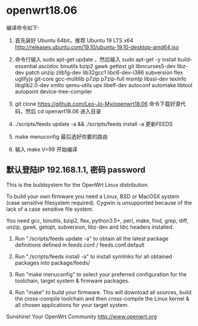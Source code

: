 # openwrt18.06
编译命令如下:

1. 首先装好 Ubuntu 64bit，推荐  Ubuntu  19  LTS x64
http://releases.ubuntu.com/19.10/ubuntu-19.10-desktop-amd64.iso

2. 命令行输入 sudo apt-get update ，然后输入
sudo apt-get -y install build-essential asciidoc binutils bzip2 gawk gettext git libncurses5-dev libz-dev patch unzip zlib1g-dev lib32gcc1 libc6-dev-i386 subversion flex uglifyjs git-core gcc-multilib p7zip p7zip-full msmtp libssl-dev texinfo libglib2.0-dev xmlto qemu-utils upx libelf-dev autoconf automake libtool autopoint device-tree-compiler

3. git clone https://github.com/Leo-Jo-My/openwrt18.06    命令下载好源代码，然后 cd  openwrt18.06 进入目录

4.  ./scripts/feeds update -a && ./scripts/feeds install -a    更新FEEDS

5.   make menuconfig   最后选好你要的路由  

6.   输入   make  V=99  开始编译  

##  默认登陆IP 192.168.1.1, 密码 password

This is the buildsystem for the OpenWrt Linux distribution.

To build your own firmware you need a Linux, BSD or MacOSX system (case
sensitive filesystem required). Cygwin is unsupported because of the lack
of a case sensitive file system.

You need gcc, binutils, bzip2, flex, python3.5+, perl, make, find, grep, diff,
unzip, gawk, getopt, subversion, libz-dev and libc headers installed.

1. Run "./scripts/feeds update -a" to obtain all the latest package definitions
defined in feeds.conf / feeds.conf.default

2. Run "./scripts/feeds install -a" to install symlinks for all obtained
packages into package/feeds/

3. Run "make menuconfig" to select your preferred configuration for the
toolchain, target system & firmware packages.

4. Run "make" to build your firmware. This will download all sources, build
the cross-compile toolchain and then cross-compile the Linux kernel & all
chosen applications for your target system.

Sunshine!
	Your OpenWrt Community
	http://www.openwrt.org



